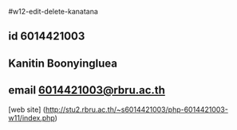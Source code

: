 #w12-edit-delete-kanatana
## id 6014421003
## Kanitin Boonyingluea
## email 6014421003@rbru.ac.th

[web site]
(http://stu2.rbru.ac.th/~s6014421003/php-6014421003-w11/index.php)